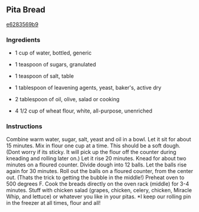 ## Pita Bread

[e6283569b9](http://tastykitchen.com/recipes/breads/pita-bread-3/)

### Ingredients

 - 1 cup of water, bottled, generic

 - 1 teaspoon of sugars, granulated

 - 1 teaspoon of salt, table

 - 1 tablespoon of leavening agents, yeast, baker's, active dry

 - 2 tablespoon of oil, olive, salad or cooking

 - 4 1/2 cup of wheat flour, white, all-purpose, unenriched

### Instructions

Combine warm water, sugar, salt, yeast and oil in a bowl. Let it sit for about 15 minutes. Mix in flour one cup at a time. This should be a soft dough. (Dont worry if its sticky. It will pick up the flour off the counter during kneading and rolling later on.) Let it rise 20 minutes. Knead for about two minutes on a floured counter. Divide dough into 12 balls. Let the balls rise again for 30 minutes. Roll out the balls on a floured counter, from the center out. (Thats the trick to getting the bubble in the middle!) Preheat oven to 500 degrees F. Cook the breads directly on the oven rack (middle) for 3-4 minutes. Stuff with chicken salad (grapes, chicken, celery, chicken, Miracle Whip, and lettuce) or whatever you like in your pitas. *I keep our rolling pin in the freezer at all times, flour and all!